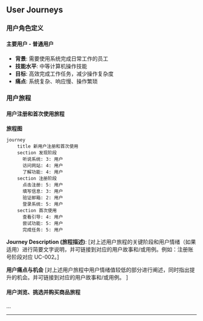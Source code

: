 ## User Journeys

### 用户角色定义
#### 主要用户 - 普通用户
- **背景**: 需要使用系统完成日常工作的员工
- **技能水平**: 中等计算机操作技能
- **目标**: 高效完成工作任务，减少操作复杂度
- **痛点**: 系统复杂、响应慢、操作繁琐

### 用户旅程
#### 用户注册和首次使用旅程

**旅程图**
```mermaid
journey
    title 新用户注册和首次使用
    section 发现阶段
      听说系统: 3: 用户
      访问网站: 4: 用户
      了解功能: 4: 用户
    section 注册阶段
      点击注册: 5: 用户
      填写信息: 3: 用户
      验证邮箱: 2: 用户
      登录系统: 5: 用户
    section 首次使用
      查看引导: 4: 用户
      尝试功能: 5: 用户
      完成任务: 5: 用户
```

**Journey Description (旅程描述)**:
[对上述用户旅程的关键阶段和用户情绪（如果适用）进行简要文字说明，并可链接到对应的用户故事和/或用例。例如：注册账号阶段对应 UC-002。]

**用户痛点与机会**
[对上述用户旅程中用户情绪值较低的部分进行阐述，同时指出提升的机会。并可链接到对应的用户故事和/或用例。 ]

#### 用户浏览、挑选并购买商品旅程
...

---
